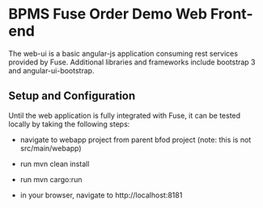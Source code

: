 BPMS Fuse Order Demo Web Front-end
===============================

The web-ui is a basic angular-js application consuming rest services provided by Fuse.  Additional libraries and frameworks include bootstrap 3 and angular-ui-bootstrap.


Setup and Configuration
-----------------------

Until the web application is fully integrated with Fuse, it can be tested locally by taking the following steps:

- navigate to webapp project from parent bfod project (note: this is not src/main/webapp)

- run mvn clean install

- run mvn cargo:run

- in your browser, navigate to http://localhost:8181